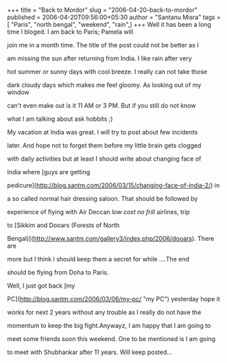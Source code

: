 +++
title = "Back to Mordor"
slug = "2006-04-20-back-to-mordor"
published = 2006-04-20T09:56:00+05:30
author = "Santanu Misra"
tags = [ "Paris", "north bengal", "weekend", "rain",]
+++
Well it has been a long time I bloged. I am back to Paris; Pamela will

join me in a month time. The title of the post could not be better as I

am missing the sun after returning from India. I like rain after very

hot summer or sunny days with cool breeze. I really can not take those

dark cloudy days which makes me feel gloomy. As looking out of my window

can't even make out is it 11 AM or 3 PM. But if you still do not know

what I am talking about ask hobbits ;)



My vacation at India was great. I will try to post about few incidents

later. And hope not to forget them before my little brain gets clogged

with daily activities but at least I should write about changing face of

India where [guys are getting

pedicure](http://blog.santm.com/2006/03/15/changing-face-of-india-2/) in

a so called normal hair dressing saloon. That should be followed by

experience of flying with Air Deccan *low cost no frill* airlines, trip

to [Sikkim and Dooars (Forests of North

Bengal)](http://www.santm.com/gallery3/index.php/2006/dooars). There are

more but I think I should keep them a secret for while ....The end

should be flying from Doha to Paris.



Well, I just got back [my

PC](http://blog.santm.com/2006/03/06/my-pc/ "my PC") yesterday hope it

works for next 2 years without any trouble as I really do not have the

momentum to keep the big fight.Anywayz, I am happy that I am going to

meet some friends soon this weekend. One to be mentioned is I am going

to meet with Shubhankar after 11 years. Will keep posted...
